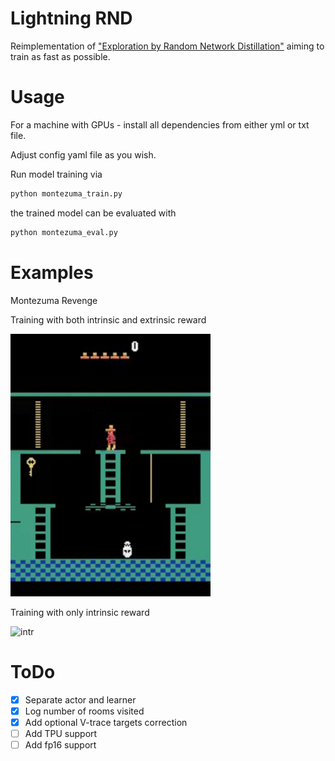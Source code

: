 # Lightning RND

Reimplementation of ["Exploration by Random Network Distillation"](https://arxiv.org/abs/1810.12894) aiming to train as fast as possible.

# Usage

For a machine with GPUs - install all dependencies from either yml or txt file.

Adjust config yaml file as you wish.

Run model training via

```bash
python montezuma_train.py
```

the trained model can be evaluated with

```bash
python montezuma_eval.py
```

# Examples

Montezuma Revenge

Training with both intrinsic and extrinsic reward

![ext_intr](./videos/usual_training_2.gif)

Training with only intrinsic reward

![intr](./videos/only_intrinsic_fast.gif)

# ToDo

- [x] Separate actor and learner
- [x] Log number of rooms visited
- [x] Add optional V-trace targets correction
- [ ] Add TPU support
- [ ] Add fp16 support 

